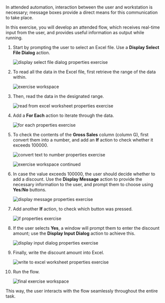 In attended automation, interaction between the user and workstation is necessary; message boxes provide a direct means for this communication to take place.

In this exercise, you will develop an attended flow, which receives real-time input from the user, and provides useful information as output while running.

1. Start by prompting the user to select an Excel file. Use a **Display Select File Dialog** action.
 
   ![display select file dialog properties exercise](..\media\display-select-file-dialog-properties-exercise.png)

1. To read all the data in the Excel file, first retrieve the range of the data within.
 
   ![exercise workspace](..\media\exercise-workspace.png)

1. Then, read the data in the designated range.
 
   ![read from excel worksheet properties exercise](..\media\read-from-excel-worksheet-properties-exercise.png)

1. Add a **For Each** action to iterate through the data.
 
   ![for each properties exercise](..\media\for-each-properties-exercise.png)

1. To check the contents of the **Gross Sales** column (column G), first convert them into a number, and add an **If** action to check whether it exceeds 100000.
 
   ![convert text to number properties exercise](..\media\convert-text-to-number-properties-exercise.png)

   ![exercise workspace continued](..\media\exercise-workspace-continued.png)

1. In case the value exceeds 100000, the user should decide whether to add a discount. Use the **Display Message** action to provide the necessary information to the user, and prompt them to choose using **Yes**/**No** buttons.
 
   ![display message properties exercise](..\media\display-message-properties-exercise.png)

1. Add another **If** action, to check which button was pressed.
 
   ![if properties exercise](..\media\if-properties-exercise.png)

1. If the user selects **Yes**, a window will prompt them to enter the discount amount; use the **Display Input Dialog** action to achieve this.
 
   ![display input dialog properties exercise](..\media\display-input-dialog-properties-exercise.png)

1. Finally, write the discount amount into Excel.
 
    ![write to excel worksheet properties exercise](..\media\write-to-excel-worksheet-properties-exercise.png)

1. Run the flow.
 
    ![final exercise workspace](..\media\final-exercise-workspace.png)

This way, the user interacts with the flow seamlessly throughout the entire task. 